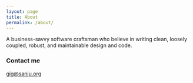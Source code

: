 ```yaml
---
layout: page
title: About
permalink: /about/
---
```


A business-savvy software craftsman who believe in writing clean, loosely coupled, robust, and maintainable design and code.

### Contact me

[gig@sanju.org](mailto:gig@sanju.org)
